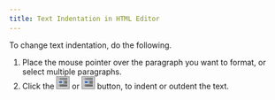```yaml
---
title: Text Indentation in HTML Editor
---
```

To change text indentation, do the following.
1. Place the mouse pointer over the paragraph you want to format, or select multiple paragraphs.
2. Click the ![ASPxHtmlEditor-Buttons-Indent](../../../images/Img7429.png) or ![ASPxHtmlEditor-Buttons-Outdent](../../../images/Img7430.png) button, to indent or outdent the text.